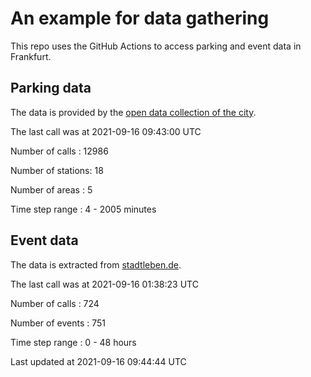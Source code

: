 # An example for data gathering

This repo uses the GitHub Actions to access parking and event data in Frankfurt.

## Parking data
The data is provided by the [open data collection of the city](https://www.offenedaten.frankfurt.de/).

The last call was at 2021-09-16 09:43:00 UTC

Number of calls   : 12986

Number of stations:    18

Number of areas   :     5

Time step range   :     4 -  2005 minutes


## Event data
The data is extracted from [stadtleben.de](https://stadtleben.de/frankfurt/).

The last call was at 2021-09-16 01:38:23 UTC

Number of calls   : 724

Number of events  : 751

Time step range   :   0 -  48 hours


Last updated at 2021-09-16 09:44:44 UTC
